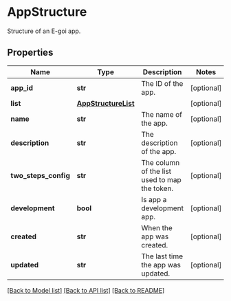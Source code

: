 # AppStructure

Structure of an E-goi app.
## Properties
Name | Type | Description | Notes
------------ | ------------- | ------------- | -------------
**app_id** | **str** | The ID of the app. | [optional] 
**list** | [**AppStructureList**](AppStructureList.md) |  | [optional] 
**name** | **str** | The name of the app. | [optional] 
**description** | **str** | The description of the app. | [optional] 
**two_steps_config** | **str** | The column of the list used to map the token. | [optional] 
**development** | **bool** | Is app a development app. | [optional] 
**created** | **str** | When the app was created. | [optional] 
**updated** | **str** | The last time the app was updated. | [optional] 

[[Back to Model list]](../README.md#documentation-for-models) [[Back to API list]](../README.md#documentation-for-api-endpoints) [[Back to README]](../README.md)


